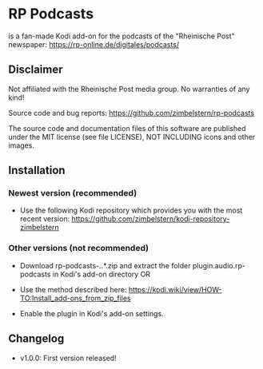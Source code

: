 # RP Podcasts

is a fan-made Kodi add-on for the podcasts of the "Rheinische Post" newspaper:
https://rp-online.de/digitales/podcasts/

## Disclaimer

Not affiliated with the Rheinische Post media group. No warranties of any kind!

Source code and bug reports: https://github.com/zimbelstern/rp-podcasts

The source code and documentation files of this software are published under the MIT license (see file LICENSE), NOT INCLUDING icons and other images.

## Installation
### Newest version (recommended)
- Use the following Kodi repository which provides you with the most recent version: https://github.com/zimbelstern/kodi-repository-zimbelstern

### Other versions (not recommended)
- Download rp-podcasts-*.*.*.zip and extract the folder plugin.audio.rp-podcasts in Kodi's add-on directory
OR
- Use the method described here: https://kodi.wiki/view/HOW-TO:Install_add-ons_from_zip_files

- Enable the plugin in Kodi's add-on settings.

## Changelog
- v1.0.0: First version released!


